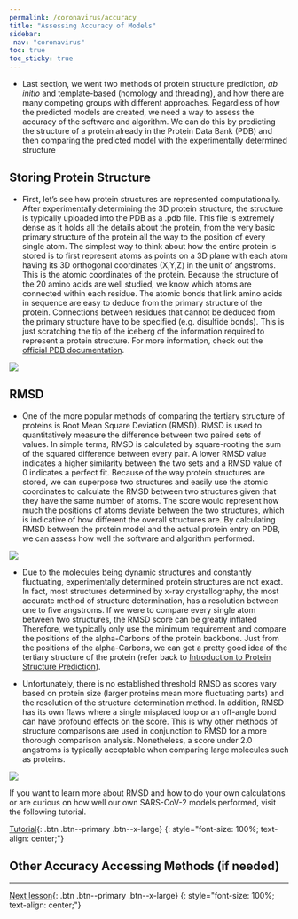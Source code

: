 ```yaml
---
permalink: /coronavirus/accuracy
title: "Assessing Accuracy of Models"
sidebar: 
 nav: "coronavirus"
toc: true
toc_sticky: true
---
```


* Last section, we went two methods of protein structure prediction, *ab initio* and template-based (homology and threading), and how there are many competing groups with different approaches. Regardless of how the predicted models are created, we need a way to assess the accuracy of the software and algorithm. We can do this by predicting the structure of a protein already in the Protein Data Bank (PDB) and then comparing the predicted model with the experimentally determined structure

## Storing Protein Structure

* First, let’s see how protein structures are represented computationally. After experimentally determining the 3D protein structure, the structure is typically uploaded into the PDB as a .pdb file. This file is extremely dense as it holds all the details about the protein, from the very basic primary structure of the protein all the way to the position of every single atom. The simplest way to think about how the entire protein is stored is to first represent atoms as points on a 3D plane with each atom having its 3D orthogonal coordinates (X,Y,Z) in the unit of angstroms. This is the atomic coordinates of the protein. Because the structure of the 20 amino acids are well studied, we know which atoms are connected within each residue. The atomic bonds that link amino acids in sequence are easy to deduce from the primary structure of the protein. Connections between residues that cannot be deduced from the primary structure have to be specified (e.g. disulfide bonds). This is just scratching the tip of the iceberg of the information required to represent a protein structure. For more information, check out the <a href="http://www.wwpdb.org/documentation/file-format" target="_blank">official PDB documentation</a>.

<img src="../_pages/coronavirus/files/simplifiedPDB.png">

## RMSD

* One of the more popular methods of comparing the tertiary structure of proteins is Root Mean Square Deviation (RMSD). RMSD is used to quantitatively measure the difference between two paired sets of values. In simple terms, RMSD is calculated by square-rooting the sum of the squared difference between every pair. A lower RMSD value indicates a higher similarity between the two sets and a RMSD value of 0 indicates a perfect fit. Because of the way protein structures are stored, we can superpose two structures and easily use the atomic coordinates to calculate the RMSD between two structures given that they have the same number of atoms. The score would represent how much the positions of atoms deviate between the two structures, which is indicative of how different the overall structures are. By calculating RMSD between the protein model and the actual protein entry on PDB, we can assess how well the software and algorithm performed.

<img src="../_pages/coronavirus/files/RMSDExample.png">

* Due to the molecules being dynamic structures and constantly fluctuating, experimentally determined protein structures are not exact. In fact, most structures determined by x-ray crystallography, the most accurate method of structure determination, has a resolution between one to five angstroms. If we were to compare every single atom between two structures, the RMSD score can be greatly inflated Therefore, we typically only use the minimum requirement and compare the positions of the alpha-Carbons of the protein backbone. Just from the positions of the alpha-Carbons, we can get a pretty good idea of the tertiary structure of the protein (refer back to <a href="structure_intro">Introduction to Protein Structure Prediction</a>).

*	Unfortunately, there is no established threshold RMSD as scores vary based on protein size (larger proteins mean more fluctuating parts) and the resolution of the structure determination method. In addition, RMSD has its own flaws where a single misplaced loop or an off-angle bond can have profound effects on the score. This is why other methods of structure comparisons are used in conjunction to RMSD for a more thorough comparison analysis. Nonetheless, a score under 2.0 angstroms is typically acceptable when comparing large molecules such as proteins.

<img src="../_pages/coronavirus/files/RMSDExample2.png">

If you want to learn more about RMSD and how to do your own calculations or are curious on how well our own SARS-CoV-2 models performed, visit the following tutorial.

[Tutorial](rmsd2){: .btn .btn--primary .btn--x-large}
{: style="font-size: 100%; text-align: center;"}

## Other Accuracy Accessing Methods (if needed)

<hr>

[Next lesson](structural_diff){: .btn .btn--primary .btn--x-large}
{: style="font-size: 100%; text-align: center;"}
